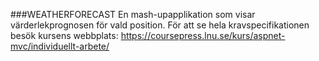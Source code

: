 ###WEATHERFORECAST
En mash-upapplikation som visar värderlekprognosen för vald position. För att se hela kravspecifikationen besök kursens webbplats: https://coursepress.lnu.se/kurs/aspnet-mvc/individuellt-arbete/
